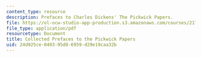```yaml
---
content_type: resource
description: Prefaces to Charles Dickens' The Pickwick Papers.
file: https://ol-ocw-studio-app-production.s3.amazonaws.com/courses/21l-430-popular-culture-and-narrative-serial-storytelling-spring-2013/24d925ce049395d86959d29e19caa32b_MIT21L_430S13_dickens_2.pdf
file_type: application/pdf
resourcetype: Document
title: Collected Prefaces to the Pickwick Papers
uid: 24d925ce-0493-95d8-6959-d29e19caa32b
---
```

